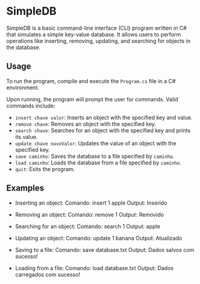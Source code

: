 # SimpleDB

SimpleDB is a basic command-line interface (CLI) program written in C# that simulates a simple key-value database. It allows users to perform operations like inserting, removing, updating, and searching for objects in the database.

## Usage

To run the program, compile and execute the `Program.cs` file in a C# environment.

Upon running, the program will prompt the user for commands. Valid commands include:

- `insert chave valor`: Inserts an object with the specified key and value.
- `remove chave`: Removes an object with the specified key.
- `search chave`: Searches for an object with the specified key and prints its value.
- `update chave novoValor`: Updates the value of an object with the specified key.
- `save caminho`: Saves the database to a file specified by `caminho`.
- `load caminho`: Loads the database from a file specified by `caminho`.
- `quit`: Exits the program.

## Examples

- Inserting an object:
Comando: insert 1 apple
Output: Inserido

- Removing an object:
Comando: remove 1
Output: Removido

- Searching for an object:
Comando: search 1
Output: apple

- Updating an object:
Comando: update 1 banana
Output: Atualizado

- Saving to a file:
Comando: save database.txt
Output: Dados salvos com sucesso!

- Loading from a file:
Comando: load database.txt
Output: Dados carregados com sucesso!

